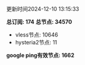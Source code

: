 更新时间2024-12-10 13:15:33

**总订阅: 174**
**总节点: 34570**
- vless节点: 10646
- hysteria2节点: 11

**google ping有效节点: 1662**
